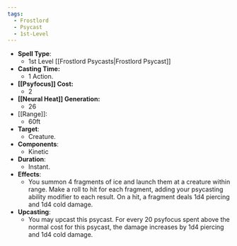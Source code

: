```yaml
---
tags:
  - Frostlord
  - Psycast
  - 1st-Level
---
```

- **Spell Type**:
	- 1st Level [[Frostlord Psycasts|Frostlord Psycast]]
- **Casting Time:**
	- 1 Action.
- **[[Psyfocus]] Cost:**
	- 2
- **[[Neural Heat]] Generation:**
	- 26
- [[Range]]:
	- 60ft
- **Target**:
	- Creature.
- **Components**:
	- Kinetic
- **Duration**:
	- Instant.
- **Effects**:
	- You summon 4 fragments of ice and launch them at a creature within range. Make a roll to hit for each fragment, adding your psycasting ability modifier to each result. On a hit, a fragment deals 1d4 piercing and 1d4 cold damage. 
- **Upcasting**:
	- You may upcast this psycast. For every 20 psyfocus spent above the normal cost for this psycast, the damage increases by 1d4 piercing and 1d4 cold damage.